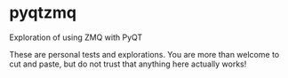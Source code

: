 # pyqtzmq
Exploration of using ZMQ with PyQT

These are personal tests and explorations. You are more than welcome to cut and paste, but do not trust that
anything here actually works!